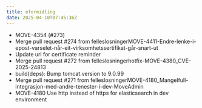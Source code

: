 ```yaml
---
title: eformidling
date: 2025-04-10T07:45:36Z
---
```

- MOVE-4354 (#273)
- Merge pull request #274 from felleslosningerMOVE-4411-Endre-lenke-i-epost-varselet-når-eit-virksomhetssertifikat-går-snart-ut
- Update url for certificate reminder
- Merge pull request #272 from felleslosningerhotfix-MOVE-4380_CVE-2025-24813
- build(deps): Bump tomcat.version to 9.0.99
- Merge pull request #271 from felleslosningerMOVE-4180_Mangelfull-integrasjon-med-andre-tenester-i-dev-MoveAdmin
- MOVE-4180 Use http instead of https for elasticsearch in dev environment

